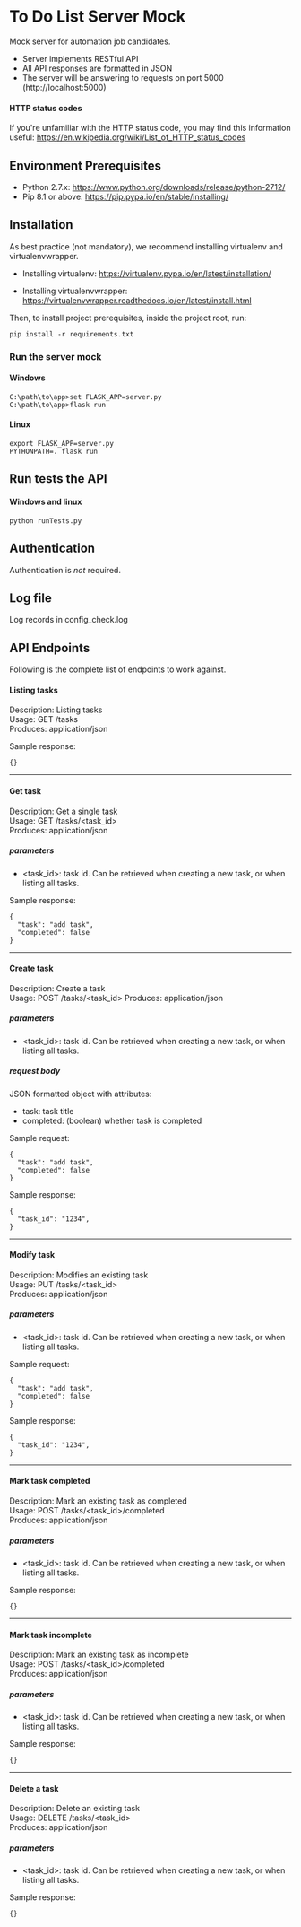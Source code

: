 # To Do List Server Mock
Mock server for automation job candidates.

- Server implements RESTful API
- All API responses are formatted in JSON
- The server will be answering to requests on port 5000 (http://localhost:5000)


#### HTTP status codes
If you're unfamiliar with the HTTP status code, you may find this information useful: https://en.wikipedia.org/wiki/List_of_HTTP_status_codes

## Environment Prerequisites #
- Python 2.7.x: https://www.python.org/downloads/release/python-2712/
- Pip 8.1 or above: https://pip.pypa.io/en/stable/installing/


## Installation #
As best practice (not mandatory), we recommend installing virtualenv and virtualenvwrapper.

- Installing virtualenv: https://virtualenv.pypa.io/en/latest/installation/

- Installing virtualenvwrapper: https://virtualenvwrapper.readthedocs.io/en/latest/install.html

Then, to install project prerequisites, inside the project root, run:
```
pip install -r requirements.txt
```
### Run the server mock
#### Windows
```buildoutcfg
C:\path\to\app>set FLASK_APP=server.py
C:\path\to\app>flask run
```

#### Linux
```buildoutcfg
export FLASK_APP=server.py
PYTHONPATH=. flask run
```
## Run tests the API
#### Windows and linux
```buildoutcfg
python runTests.py
```

## Authentication
Authentication is *not* required.

## Log file
Log records in config_check.log

## API Endpoints
Following is the complete list of endpoints to work against.


#### Listing tasks
Description: Listing tasks  
Usage: GET /tasks  
Produces: application/json

Sample response:
```buildoutcfg
{}
```
---
#### Get task
Description: Get a single task  
Usage: GET /tasks/<task_id>  
Produces: application/json  

##### parameters
- <task_id>: task id. Can be retrieved when creating a new task, or when 
listing all tasks.

Sample response:
```buildoutcfg
{
  "task": "add task",
  "completed": false
}
```
---
#### Create task
Description: Create a task  
Usage: POST /tasks/<task_id> 
Produces: application/json  

##### parameters
- <task_id>: task id. Can be retrieved when creating a new task, or when 
listing all tasks.
##### request body
JSON formatted object with attributes:
- task: task title
- completed: (boolean) whether task is completed

Sample request:
```buildoutcfg
{
  "task": "add task",
  "completed": false
}
```

Sample response:
```buildoutcfg
{
  "task_id": "1234",
}
```
---
#### Modify task
Description: Modifies an existing task   
Usage: PUT /tasks/<task_id>  
Produces: application/json 

##### parameters
- <task_id>: task id. Can be retrieved when creating a new task, or when 
listing all tasks.

Sample request:
```buildoutcfg
{
  "task": "add task",
  "completed": false
}
```

Sample response:
```buildoutcfg
{
  "task_id": "1234",
}
```
---
#### Mark task completed
Description: Mark an existing task as completed  
Usage: POST /tasks/<task_id>/completed  
Produces: application/json 

##### parameters
- <task_id>: task id. Can be retrieved when creating a new task, or when 
listing all tasks. 

Sample response:
```buildoutcfg
{}
```

---
#### Mark task incomplete
Description: Mark an existing task as incomplete    
Usage: POST /tasks/<task_id>/completed  
Produces: application/json 

##### parameters
- <task_id>: task id. Can be retrieved when creating a new task, or when 
listing all tasks.

Sample response:
```buildoutcfg
{}
```

---
#### Delete a task
Description: Delete an existing task     
Usage: DELETE /tasks/<task_id>  
Produces: application/json 

##### parameters
- <task_id>: task id. Can be retrieved when creating a new task, or when 
listing all tasks.

Sample response:
```buildoutcfg
{}
```
